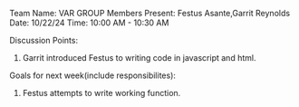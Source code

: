 Team Name: VAR GROUP
Members Present: Festus Asante,Garrit Reynolds
Date: 10/22/24
Time: 10:00 AM - 10:30 AM

Discussion Points:
   1. Garrit introduced Festus to writing code in javascript and html.
 

Goals for next week(include responsibilites): 
   1. Festus attempts to write working function.
